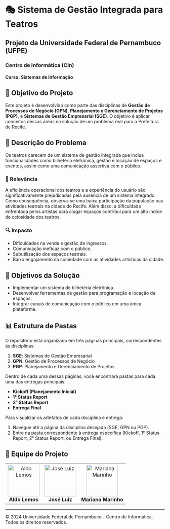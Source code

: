 # 🎭 Sistema de Gestão Integrada para Teatros

## Projeto da Universidade Federal de Pernambuco (UFPE)
### Centro de Informática (CIn)
#### Curso: Sistemas de Informação

## 🎯 Objetivo do Projeto
Este projeto é desenvolvido como parte das disciplinas de **Gestão de Processos de Negócio (GPN)**, **Planejamento e Gerenciamento de Projetos (PGP)**, e **Sistemas de Gestão Empresarial (SGE)**. O objetivo é aplicar conceitos dessas áreas na solução de um problema real para a Prefeitura de Recife.

## 📝 Descrição do Problema
Os teatros carecem de um sistema de gestão integrada que inclua funcionalidades como bilheteria eletrônica, gestão e locação de espaços e eventos, assim como uma comunicação assertiva com o público.

### 🌟 Relevância
A eficiência operacional dos teatros e a experiência do usuário são significativamente prejudicadas pela ausência de um sistema integrado. Como consequência, observa-se uma baixa participação da população nas atividades teatrais na cidade do Recife. Além disso, a dificuldade enfrentada pelos artistas para alugar espaços contribui para um alto índice de ociosidade dos teatros.

### 🔍 Impacto
- Dificuldades na venda e gestão de ingressos.
- Comunicação ineficaz com o público.
- Subutilização dos espaços teatrais.
- Baixo engajamento da sociedade com as atividades artísticas da cidade.

## 🎯 Objetivos da Solução
- Implementar um sistema de bilheteria eletrônica.
- Desenvolver ferramentas de gestão para programação e locação de espaços.
- Integrar canais de comunicação com o público em uma única plataforma.

## 📊 Estrutura de Pastas

O repositório está organizado em três páginas principais, correspondentes às disciplinas:
1. **SGE**: Sistemas de Gestão Empresarial
2. **GPN**: Gestão de Processos de Negócio
3. **PGP**: Planejamento e Gerenciamento de Projetos

Dentro de cada uma dessas páginas, você encontrará pastas para cada uma das entregas principais:
- **Kickoff (Planejamento Inicial)**
- **1° Status Report**
- **2° Status Report**
- **Entrega Final**

Para visualizar os artefatos de cada disciplina e entrega:
1. Navegue até a página da disciplina desejada (SGE, GPN ou PGP).
2. Entre na pasta correspondente à entrega específica (Kickoff, 1° Status Report, 2° Status Report, ou Entrega Final).

## 👥 Equipe do Projeto
<table>
  <tr>
    <td align="center">
      <img src="https://avatars.githubusercontent.com/u/131917694?v=4" width="100px;" alt="Aldo Lemos"/><br />
      <b>Aldo Lemos</b><br />
    </td>
    <td align="center">
      <img src="https://avatars.githubusercontent.com/u/104479818?v=4" width="100px;" alt="José Luiz"/><br />
      <b>José Luiz</b><br />
    </td>
     <td align="center">
      <img src="https://avatars.githubusercontent.com/u/83255127?v=4 " width="100px;" alt="Mariana Marinho"/><br />
      <b>Mariana Marinho</b><br />
    </td>
  </tr>
</table>

---

&copy; 2024 Universidade Federal de Pernambuco - Centro de Informática. Todos os direitos reservados.
